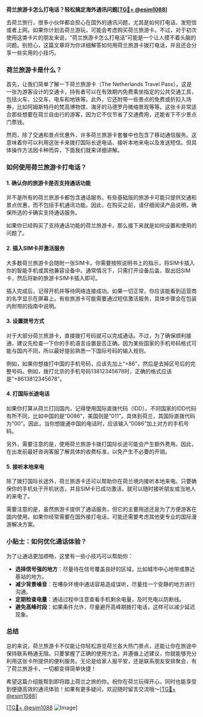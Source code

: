 **荷兰旅游卡怎么打电话？轻松搞定海外通讯问题[[TG💪+ @esim1088](https://t.me/s/esim1088)]**

去荷兰旅行，很多小伙伴都会担心在国外的通讯问题，尤其是如何打电话、发短信或者上网。如果你计划去荷兰游玩，可能会考虑购买荷兰旅游卡。不过，对于初次使用这类卡片的朋友来说，“荷兰旅游卡怎么打电话”可能是一个让人摸不着头脑的问题。别担心，这篇文章将为你详细解答如何用荷兰旅游卡拨打电话，并且还会分享一些实用的小技巧。

### 荷兰旅游卡是什么？

首先，让我们简单了解一下荷兰旅游卡（The Netherlands Travel Pass）。这是一张为游客设计的交通卡，持有者可以在有效期内免费乘坐指定的公共交通工具，包括火车、公交车、电车和地铁等。此外，它还附带一些景点的免费或折扣入场券，比如阿姆斯特丹的梵高博物馆、海牙的马德罗丹微缩景观等等。这张卡非常适合那些想要在荷兰自由行的游客，因为它不仅节省了交通费用，还能省下不少景点门票钱。

然而，除了交通和景点优惠外，许多荷兰旅游卡套餐中也包含了移动通信服务。这意味着你可以利用这张卡来拨打国际长途电话、接听本地来电以及发送短信。但具体操作方法因卡种而异，下面我们就来详细讲解。

### 如何使用荷兰旅游卡打电话？

#### 1. 确认你的旅游卡是否支持通话功能

并不是所有的荷兰旅游卡都包含通话服务。有些基础版的旅游卡可能只提供交通和景点优惠，而不包括手机通讯功能。因此，在购买之前，请仔细阅读产品说明，确保所选的卡确实支持通话服务。

如果你已经购买了支持通话功能的荷兰旅游卡，那么接下来就是如何设置和使用的问题了。

#### 2. 插入SIM卡并激活服务

大多数荷兰旅游卡会随附一张SIM卡。你需要按照说明书上的指示，将SIM卡插入你的智能手机或其他兼容设备中。通常情况下，只需打开设备后盖，取出旧SIM卡，然后将新的旅游卡SIM卡插入即可。

插入完成后，记得开机并等待网络连接成功。如果一切正常，你应该能看到运营商的名字显示在屏幕上。有些旅游卡可能需要通过短信激活服务，具体步骤会在包装内附带的指南中说明。

#### 3. 设置拨号方式

对于大部分荷兰旅游卡，直接拨打号码就可以完成通话。不过，为了确保顺利接通，建议先检查一下你的手机语言设置是否正确。因为某些国家的手机号码格式可能与国内不同，所以最好提前熟悉一下国际号码的输入规则。

例如，如果你想拨打中国的手机号码，应该先加上“+86”，然后是去掉区号后的完整号码。例如，拨打北京的手机号码13812345678时，正确的格式应该是“+8613812345678”。

#### 4. 打国际长途电话

如果你打算从荷兰打回国内，记得使用国际直拨代码（IDD）。不同国家的IDD代码有所不同，比如中国的是“0086”，美国则是“011”。具体到荷兰，其国际直拨代码为“00”。因此，当你想拨通中国的电话时，应该输入“0086”加上对方的手机号码。

另外，需要注意的是，使用荷兰旅游卡拨打国际长途可能会产生额外费用。因此，在出发前最好咨询客服了解具体的收费标准，以免产生不必要的开销。

#### 5. 接听本地来电

除了拨打国际长途外，荷兰旅游卡还可以帮助你在荷兰境内接听本地来电。只要确保你的手机处于开机状态，并且SIM卡已成功激活，就可以随时接听朋友或当地人的来电了。

需要注意的是，虽然旅游卡提供了通话服务，但它的主要用途还是为了方便游客在国内使用。如果你经常需要在国外接打电话，可能还需要考虑其他更专业的国际漫游解决方案。

### 小贴士：如何优化通话体验？

为了让通话更加顺畅，这里有一些小技巧可以帮助你：

- **选择信号强的地方**：尽量待在信号覆盖良好的区域，比如城市中心地带或靠近基站的地方。
- **减少背景噪音**：在嘈杂环境中通话容易造成误听，尽量找一个安静的地方进行沟通。
- **定期检查电量**：通话过程中注意查看手机剩余电量，及时充电以防断线。
- **避免高峰时段**：如果条件允许，尽量避开高峰期拨打电话，这样可以减少延迟现象。

### 总结

总的来说，荷兰旅游卡不仅能让你轻松游览荷兰各大热门景点，还能让你在旅途中保持联系畅通无阻。只要掌握了正确的使用方法，并遵循上述建议，你就能够充分利用这张卡所提供的便利服务。无论是给家人报平安，还是联系朋友安排聚会，有了荷兰旅游卡，一切都变得简单快捷！

希望这篇介绍能帮到即将踏上荷兰之旅的你。祝你在荷兰玩得开心，同时也能享受到便捷高效的通讯体验！如果有更多疑问，欢迎随时留言交流哦～[[TG💪+ @esim1088](https://t.me/s/esim1088)] 

[[TG💪+ @esim1088](https://t.me/s/esim1088) ![Image](https://i.postimg.cc/4NQfJmqS/Snipaste-2025-05-13-00-14-12.png)]